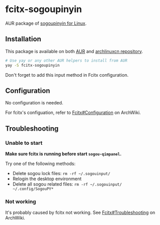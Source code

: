# fcitx-sogoupinyin

AUR package of [sogoupinyin for Linux](http://pinyin.sogou.com/linux/).

## Installation

This package is available on both [AUR](https://aur.archlinux.org/packages/fcitx-sogoupinyin/) and [archlinuxcn repository](https://www.archlinuxcn.org/archlinux-cn-repo-and-mirror/).

```bash
# Use yay or any other AUR helpers to install from AUR
yay -S fcitx-sogoupinyin
```

Don't forget to add this input method in Fcitx configuration.

## Configuration

No configuration is needed.

For fcitx's configuation, refer to [Fcitx#Configuration](https://wiki.archlinux.org/index.php/Fcitx#Configuration) on ArchWiki.

## Troubleshooting

### Unable to start

__Make sure fcitx is running before start `sogou-qimpanel`.__

Try one of the following methods:

* Delete sogou lock files: `rm -rf ~/.sogouinput/`
* Relogin the desktop environment
* Delete all sogou related files: `rm -rf ~/.sogouinput/ ~/.config/SogouPY*`

### Not working

It's probably caused by fcitx not working. See [Fcitx#Troubleshooting](https://wiki.archlinux.org/index.php/Fcitx#Troubleshooting) on ArchWiki.
